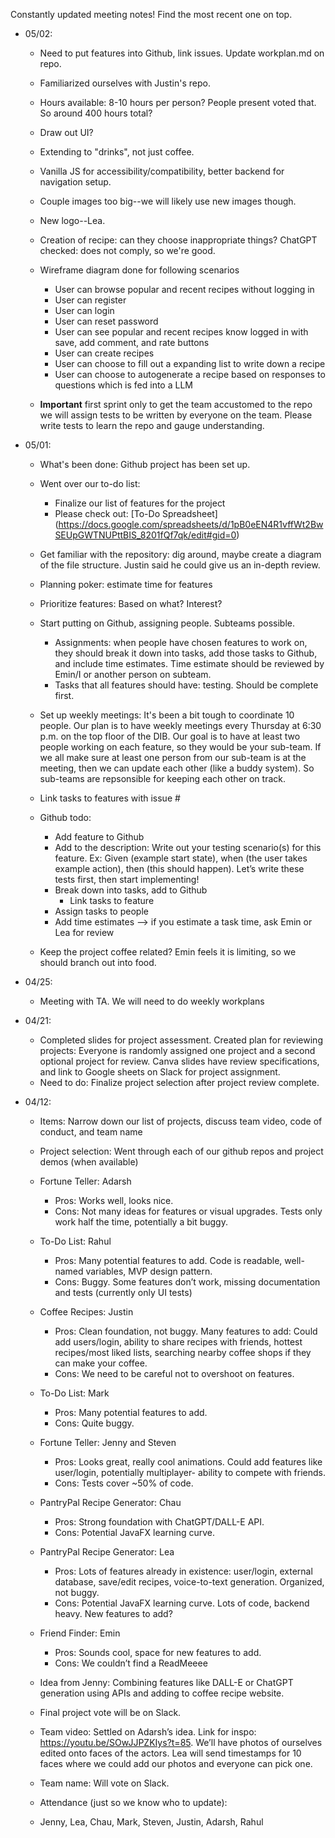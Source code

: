 Constantly updated meeting notes! Find the most recent one on top.

* 05/02:
    * Need to put features into Github, link issues. Update workplan.md on repo.
    * Familiarized ourselves with Justin's repo. 

    * Hours available: 8-10 hours per person? People present voted that. So around 400 hours total?

    * Draw out UI?
    * Extending to "drinks", not just coffee.
    * Vanilla JS for accessibility/compatibility, better backend for navigation setup.
    * Couple images too big--we will likely use new images though.
    * New logo--Lea.

    * Creation of recipe: can they choose inappropriate things? ChatGPT checked: does not comply, so we're good.

    * Wireframe diagram done for following scenarios
        * User can browse popular and recent recipes without logging in
        * User can register 
        * User can login
        * User can reset password
        * User can see popular and recent recipes know logged in with save, add comment, and rate buttons
        * User can create recipes
        * User can choose to fill out a expanding list to write down a recipe
        * User can choose to autogenerate a recipe based on responses to questions which is fed into a LLM

    * **Important** first sprint only to get the team accustomed to the repo we will assign tests to be written by everyone on the team. Please write tests to learn the repo and gauge understanding.

* 05/01:

    * What's been done: Github project has been set up. 

    * Went over our to-do list:
        * Finalize our list of features for the project
        * Please check out: [To-Do Spreadsheet] (https://docs.google.com/spreadsheets/d/1pB0eEN4R1vffWt2BwSEUpGWTNUPttBIS_8201fQf7qk/edit#gid=0)
    * Get familiar with the repository: dig around, maybe create a diagram of the file structure. Justin said he could give us an in-depth review.
    * Planning poker: estimate time for features
    * Prioritize features: Based on what? Interest?
    * Start putting on Github, assigning people. Subteams possible. 
        * Assignments: when people have chosen features to work on, they should break it down into tasks, add those tasks to Github, and include time estimates. Time estimate should be reviewed by Emin/I or another person on subteam.
        * Tasks that all features should have: testing. Should be complete first.
    * Set up weekly meetings: It's been a bit tough to coordinate 10 people. Our plan is to have weekly meetings every Thursday at 6:30 p.m. on the top floor of the DIB. Our goal is to have at least two people working on each feature, so they would be your sub-team. If we all make sure at least one person from our sub-team is at the meeting, then we can update each other (like a buddy system). So sub-teams are repsonsible for keeping each other on track.

    * Link tasks to features with issue #
    * Github todo:
        * Add feature to Github
        * Add to the description: Write out your testing scenario(s) for this feature. Ex: Given (example start state), when (the user takes example action), then (this should happen). Let’s write these tests first, then start implementing!
        * Break down into tasks, add to Github
            * Link tasks to feature
        * Assign tasks to people
        * Add time estimates —> if you estimate a task time, ask Emin or Lea for review

    * Keep the project coffee related? Emin feels it is limiting, so we should branch out into food.

* 04/25:

    * Meeting with TA. We will need to do weekly workplans

* 04/21:
    * Completed slides for project assessment. Created plan for reviewing projects: Everyone is randomly assigned one project and a second optional project for review. Canva slides have review specifications, and link to Google sheets on Slack for project assignment.
    * Need to do: Finalize project selection after project review complete.

* 04/12:

    * Items: Narrow down our list of projects, discuss team video, code of conduct, and team name

    * Project selection: Went through each of our github repos and project demos (when available)

    * Fortune Teller: Adarsh
        * Pros: Works well, looks nice.
        * Cons: Not many ideas for features or visual upgrades. Tests only work half the time, potentially a bit buggy.

    * To-Do List: Rahul
        * Pros: Many potential features to add. Code is readable, well-named variables, MVP design pattern.
        * Cons: Buggy. Some features don’t work, missing documentation and tests (currently only UI tests)

    * Coffee Recipes: Justin
        * Pros: Clean foundation, not buggy. Many features to add: Could add users/login, ability to share recipes with friends, hottest recipes/most liked lists, searching nearby coffee shops if they can make your coffee. 
        * Cons: We need to be careful not to overshoot on features.

    * To-Do List: Mark
        * Pros: Many potential features to add.
        * Cons: Quite buggy.

    * Fortune Teller: Jenny and Steven
        * Pros: Looks great, really cool animations. Could add features like user/login, potentially multiplayer- ability to compete with friends.
        * Cons: Tests cover ~50% of code.

    * PantryPal Recipe Generator: Chau
        * Pros: Strong foundation with ChatGPT/DALL-E API. 
        * Cons: Potential JavaFX learning curve.

    * PantryPal Recipe Generator: Lea
        * Pros: Lots of features already in existence: user/login, external database, save/edit recipes, voice-to-text generation. Organized, not buggy.
        * Cons: Potential JavaFX learning curve. Lots of code, backend heavy. New features to add?

    * Friend Finder: Emin
        * Pros: Sounds cool, space for new features to add.
        * Cons: We couldn’t find a ReadMeeee

    * Idea from Jenny: Combining features like DALL-E or ChatGPT generation using APIs and adding to coffee recipe website.

    * Final project vote will be on Slack.

    * Team video: Settled on Adarsh’s idea. Link for inspo: https://youtu.be/SOwJJPZKIys?t=85. We’ll have photos of ourselves edited onto faces of the actors. Lea will send timestamps for 10 faces where we could add our photos and everyone can pick one.

    * Team name: Will vote on Slack.

    * Attendance (just so we know who to update):
    * Jenny, Lea, Chau, Mark, Steven, Justin, Adarsh, Rahul


